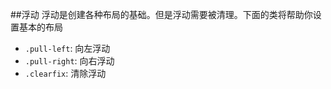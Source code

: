##浮动
浮动是创建各种布局的基础。但是浮动需要被清理。下面的类将帮助你设置基本的布局

* `.pull-left`: 向左浮动
* `.pull-right`: 向右浮动
* `.clearfix`: 清除浮动 
